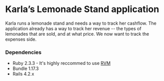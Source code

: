# Karla’s Lemonade Stand application

Karla runs a lemonade stand and needs a way to track her cashflow. The application already has a way to track her revenue -- the types of lemonades that are sold, and at what price. We now want to track the expenses side.

### Dependencies

* Ruby 2.3.3 - It's highly reccommed to use [RVM](https://rvm.io/)
* Bundle 1.17.3
* Rails 4.2.x
